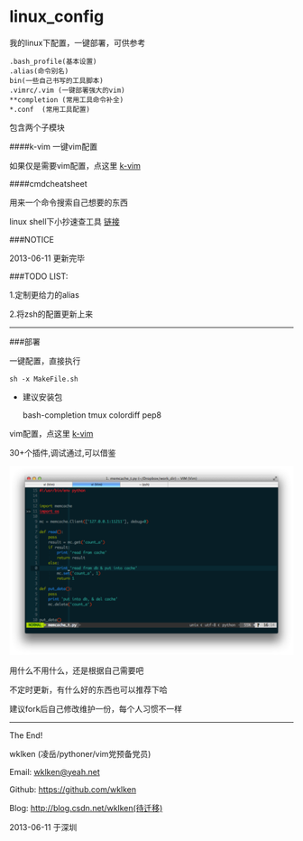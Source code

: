 linux_config
============


我的linux下配置，一键部署，可供参考

    .bash_profile(基本设置)
    .alias(命令别名)
    bin(一些自己书写的工具脚本)
    .vimrc/.vim (一键部署强大的vim)
    **completion (常用工具命令补全)
    *.conf  (常用工具配置)


包含两个子模块

####k-vim
一键vim配置

如果仅是需要vim配置，点这里  [k-vim](https://github.com/wklken/k-vim)

####cmdcheatsheet

用来一个命令搜索自己想要的东西

linux shell下小抄速查工具    [链接](https://github.com/wklken/cmdcheatsheet)

###NOTICE

2013-06-11 更新完毕

###TODO LIST:

1.定制更给力的alias

2.将zsh的配置更新上来

----------------------------

###部署

一键配置，直接执行

    sh -x MakeFile.sh

- 建议安装包

    bash-completion
    tmux
    colordiff
    pep8


vim配置，点这里  [k-vim](https://github.com/wklken/k-vim)

30+个插件,调试通过,可以借鉴

![ScreenShot](https://github.com/wklken/gallery/blob/master/vim/solarized.png?raw=true)


用什么不用什么，还是根据自己需要吧

不定时更新，有什么好的东西也可以推荐下哈

建议fork后自己修改维护一份，每个人习惯不一样

------------------------


The End!

wklken (凌岳/pythoner/vim党预备党员)

Email: wklken@yeah.net

Github: https://github.com/wklken

Blog: http://blog.csdn.net/wklken(待迁移)

2013-06-11 于深圳
